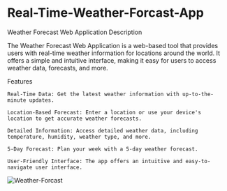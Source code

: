 # Real-Time-Weather-Forcast-App
Weather Forecast Web Application
Description

The Weather Forecast Web Application is a web-based tool that provides users with real-time weather information for locations around the world. It offers a simple and intuitive interface, making it easy for users to access weather data, forecasts, and more.

Features

    Real-Time Data: Get the latest weather information with up-to-the-minute updates.

    Location-Based Forecast: Enter a location or use your device's location to get accurate weather forecasts.

    Detailed Information: Access detailed weather data, including temperature, humidity, weather type, and more.

    5-Day Forecast: Plan your week with a 5-day weather forecast.

    User-Friendly Interface: The app offers an intuitive and easy-to-navigate user interface.


![Weather-Forcast ](https://github.com/Sandy-op/Real-Time-Weather-Forcast-App/assets/133190022/72cbd4b6-befa-488a-b0a6-6647a84d1c1c)

